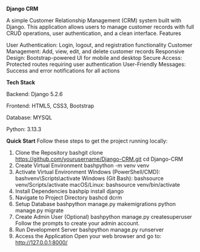 **Django CRM**


A simple Customer Relationship Management (CRM) system built with Django. This application allows users to manage customer records with full CRUD operations, user authentication, and a clean interface.
Features

User Authentication: Login, logout, and registration functionality
Customer Management: Add, view, edit, and delete customer records
Responsive Design: Bootstrap-powered UI for mobile and desktop
Secure Access: Protected routes requiring user authentication
User-Friendly Messages: Success and error notifications for all actions


**Tech Stack**

Backend: Django 5.2.6

Frontend: HTML5, CSS3, Bootstrap

Database: MYSQL

Python: 3.13.3

**Quick Start**
Follow these steps to get the project running locally:
1. Clone the Repository
bashgit clone https://github.com/yourusername/Django-CRM.git
cd Django-CRM
2. Create Virtual Environment
bashpython -m venv venv
3. Activate Virtual Environment
Windows (PowerShell/CMD):
bashvenv\Scripts\activate
Windows (Git Bash):
bashsource venv/Scripts/activate
macOS/Linux:
bashsource venv/bin/activate
4. Install Dependencies
bashpip install django
5. Navigate to Project Directory
bashcd dcrm
6. Setup Database
bashpython manage.py makemigrations
python manage.py migrate
7. Create Admin User (Optional)
bashpython manage.py createsuperuser
Follow the prompts to create your admin account.
8. Run Development Server
bashpython manage.py runserver
9. Access the Application
Open your web browser and go to:
http://127.0.0.1:8000/
